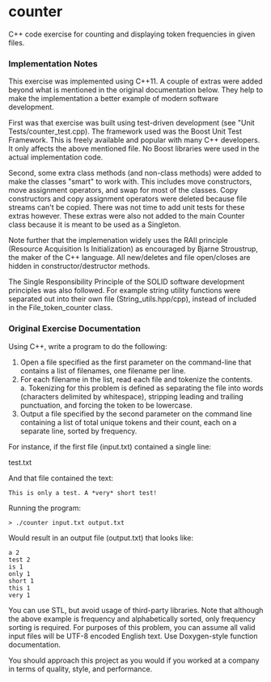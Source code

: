 # counter
C++ code exercise for counting and displaying token frequencies in given files. 

### Implementation Notes
This exercise was implemented using C++11. A couple of extras were added beyond what is mentioned in the original documentation below. They help to make the implementation a better example of modern software development. 

First was that exercise was built using test-driven development (see "Unit Tests/counter_test.cpp). The framework used was the Boost Unit Test Framework. This is freely available and popular with many C++ developers. It only affects the above mentioned file. No Boost libraries were used in the actual implementation code. 

Second, some extra class methods (and non-class methods) were added to make the classes "smart" to work with. This includes move constructors, move assignment operators, and swap for most of the classes. Copy constructors and copy assignment operators were deleted because file streams can't be copied. There was not time to add unit tests for these extras however. These extras were also not added to the main Counter class because it is meant to be used as a Singleton.  

Note further that the implemenation widely uses the RAII principle (Resource Acquisition Is Initialization) as encouraged by Bjarne Stroustrup, the maker of the C++ language. All new/deletes and file open/closes are hidden in constructor/destructor methods.

The Single Responsibility Principle of the SOLID software development principles was also followed. For example string utility functions were separated out into their own file (String_utils.hpp/cpp), instead of included in the File_token_counter class. 

### Original Exercise Documentation

Using C++, write a program to do the following:

1. Open a file specified as the first parameter on the command-line that contains a list of
filenames, one filename per line.
2. For each filename in the list, read each file and tokenize the contents.  
  a. Tokenizing for this problem is defined as separating the file into words
(characters delimited by whitespace), stripping leading and trailing punctuation,
and forcing the token to be lowercase.
3. Output a file specified by the second parameter on the command line containing a list of
total unique tokens and their count, each on a separate line, sorted by frequency.

For instance, if the first file (input.txt) contained a single line:

test.txt

And that file contained the text:
```
This is only a test. A *very* short test!
```

Running the program:
```
> ./counter input.txt output.txt
```

Would result in an output file (output.txt) that looks like:
```
a 2
test 2
is 1
only 1
short 1
this 1
very 1
```

You can use STL, but avoid usage of third-party libraries. Note that although the above example
is frequency and alphabetically sorted, only frequency sorting is required. For purposes of this
problem, you can assume all valid input files will be UTF-8 encoded English text. Use
Doxygen-style function documentation.

You should approach this project as you would if you worked at a company in terms of quality, style,
and performance.
